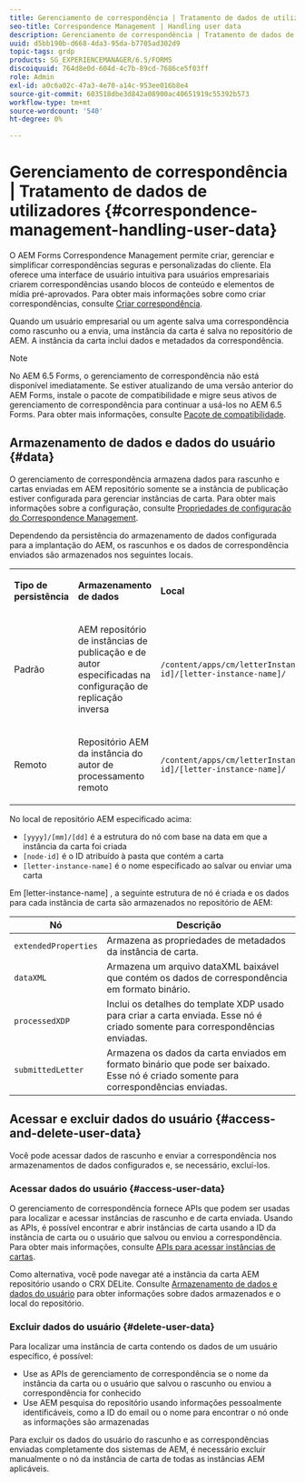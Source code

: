 ```yaml
---
title: Gerenciamento de correspondência | Tratamento de dados de utilizadores
seo-title: Correspondence Management | Handling user data
description: Gerenciamento de correspondência | Tratamento de dados de utilizadores
uuid: d5bb190b-d668-4da3-95da-b7705ad302d9
topic-tags: grdp
products: SG_EXPERIENCEMANAGER/6.5/FORMS
discoiquuid: 764d8e0d-604d-4c7b-89cd-7686ce5f03ff
role: Admin
exl-id: a0c6a02c-47a3-4e70-a14c-953ee016b8e4
source-git-commit: 603518dbe3d842a08900ac40651919c55392b573
workflow-type: tm+mt
source-wordcount: '540'
ht-degree: 0%

---
```


# Gerenciamento de correspondência | Tratamento de dados de utilizadores {#correspondence-management-handling-user-data}

O AEM Forms Correspondence Management permite criar, gerenciar e simplificar correspondências seguras e personalizadas do cliente. Ela oferece uma interface de usuário intuitiva para usuários empresariais criarem correspondências usando blocos de conteúdo e elementos de mídia pré-aprovados. Para obter mais informações sobre como criar correspondências, consulte [Criar correspondência](/help/forms/using/create-correspondence.md).

Quando um usuário empresarial ou um agente salva uma correspondência como rascunho ou a envia, uma instância da carta é salva no repositório de AEM. A instância da carta inclui dados e metadados da correspondência.

>[!NOTE]
>
>No AEM 6.5 Forms, o gerenciamento de correspondência não está disponível imediatamente. Se estiver atualizando de uma versão anterior do AEM Forms, instale o pacote de compatibilidade e migre seus ativos de gerenciamento de correspondência para continuar a usá-los no AEM 6.5 Forms. Para obter mais informações, consulte [Pacote de compatibilidade](/help/forms/using/compatibility-package.md).

## Armazenamento de dados e dados do usuário {#data}

O gerenciamento de correspondência armazena dados para rascunho e cartas enviadas em AEM repositório somente se a instância de publicação estiver configurada para gerenciar instâncias de carta. Para obter mais informações sobre a configuração, consulte [Propriedades de configuração do Correspondence Management](/help/forms/using/cm-configuration-properties.md).

Dependendo da persistência do armazenamento de dados configurada para a implantação do AEM, os rascunhos e os dados de correspondência enviados são armazenados nos seguintes locais.

<table>
 <tbody>
  <tr>
   <td><p><strong>Tipo de persistência</strong></p> </td>
   <td><p><strong>Armazenamento de dados</strong></p> </td>
   <td><p><strong>Local</strong></p> </td>
  </tr>
  <tr>
   <td><p>Padrão</p> </td>
   <td><p>AEM repositório de instâncias de publicação e de autor especificadas na configuração de replicação inversa</p> </td>
   <td><p><code>/content/apps/cm/letterInstances/[yyyy]/[mm]/[dd]/[node-id]/[letter-instance-name]/</code> </p> </td>
  </tr>
  <tr>
   <td><p>Remoto</p> </td>
   <td><p>Repositório AEM da instância do autor de processamento remoto</p> </td>
   <td><p><code>/content/apps/cm/letterInstances/[yyyy]/[mm]/[dd]/[node-id]/[letter-instance-name]/</code></p> </td>
  </tr>
 </tbody>
</table>

No local de repositório AEM especificado acima:

* `[yyyy]/[mm]/[dd]` é a estrutura do nó com base na data em que a instância da carta foi criada
* `[node-id]` é o ID atribuído à pasta que contém a carta
* `[letter-instance-name]` é o nome especificado ao salvar ou enviar uma carta

Em [letter-instance-name] , a seguinte estrutura de nó é criada e os dados para cada instância de carta são armazenados no repositório de AEM:

| Nó | Descrição |
|---|---|
| `extendedProperties` | Armazena as propriedades de metadados da instância de carta. |
| `dataXML` | Armazena um arquivo dataXML baixável que contém os dados de correspondência em formato binário. |
| `processedXDP` | Inclui os detalhes do template XDP usado para criar a carta enviada. Esse nó é criado somente para correspondências enviadas. |
| `submittedLetter` | Armazena os dados da carta enviados em formato binário que pode ser baixado. Esse nó é criado somente para correspondências enviadas. |

## Acessar e excluir dados do usuário {#access-and-delete-user-data}

Você pode acessar dados de rascunho e enviar a correspondência nos armazenamentos de dados configurados e, se necessário, excluí-los.

### Acessar dados do usuário {#access-user-data}

O gerenciamento de correspondência fornece APIs que podem ser usadas para localizar e acessar instâncias de rascunho e de carta enviada. Usando as APIs, é possível encontrar e abrir instâncias de carta usando a ID da instância de carta ou o usuário que salvou ou enviou a correspondência. Para obter mais informações, consulte [APIs para acessar instâncias de cartas](/help/forms/using/cm-apis-to-access-letter-instances.md).

Como alternativa, você pode navegar até a instância da carta AEM repositório usando o CRX DELite. Consulte [Armazenamento de dados e dados do usuário](/help/forms/using/correspondence-management-handling-user-data.md#data) para obter informações sobre dados armazenados e o local do repositório.

### Excluir dados do usuário {#delete-user-data}

Para localizar uma instância de carta contendo os dados de um usuário específico, é possível:

* Use as APIs de gerenciamento de correspondência se o nome da instância da carta ou o usuário que salvou o rascunho ou enviou a correspondência for conhecido
* Use AEM pesquisa do repositório usando informações pessoalmente identificáveis, como a ID do email ou o nome para encontrar o nó onde as informações são armazenadas

Para excluir os dados do usuário do rascunho e as correspondências enviadas completamente dos sistemas de AEM, é necessário excluir manualmente o nó da instância de carta de todas as instâncias AEM aplicáveis.
